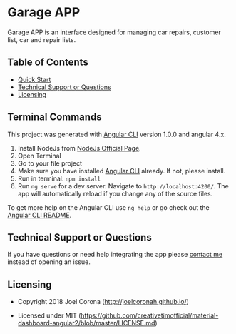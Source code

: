 # Garage APP
Garage APP is an interface designed for managing car repairs, customer list, car and repair lists.

## Table of Contents

* [Quick Start](#quick-start)
* [Technical Support or Questions](#technical-support-or-questions)
* [Licensing](#licensing)

## Terminal Commands

This project was generated with [Angular CLI](https://github.com/angular/angular-cli) version 1.0.0 and angular 4.x.

1. Install NodeJs from [NodeJs Official Page](https://nodejs.org/en).
2. Open Terminal
3. Go to your file project
4. Make sure you have installed [Angular CLI](https://github.com/angular/angular-cli) already. If not, please install.
5. Run in terminal: ```npm install```
6. Run `ng serve` for a dev server. Navigate to `http://localhost:4200/`. The app will automatically reload if you change any of the source files.

To get more help on the Angular CLI use `ng help` or go check out the [Angular CLI README](https://github.com/angular/angular-cli/blob/master/README.md).

## Technical Support or Questions

If you have questions or need help integrating the app please [contact me](http://joelcoronah.github.io/) instead of opening an issue.


## Licensing

- Copyright 2018 Joel Corona (http://joelcoronah.github.io/)

- Licensed under MIT (https://github.com/creativetimofficial/material-dashboard-angular2/blob/master/LICENSE.md)

[CHANGELOG]: ./CHANGELOG.md

